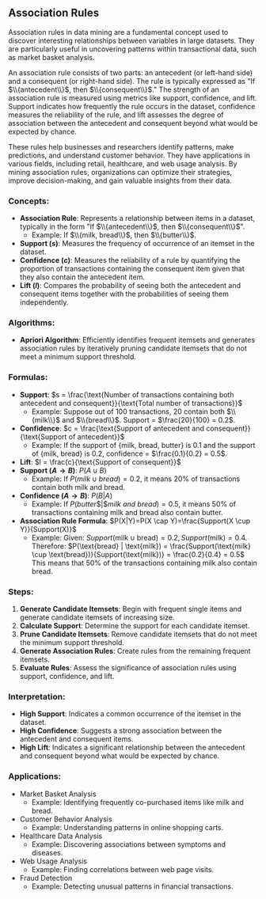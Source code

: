 ## Association Rules

Association rules in data mining are a fundamental concept used to discover interesting relationships between variables in large datasets.
They are particularly useful in uncovering patterns within transactional data, such as market basket analysis.

An association rule consists of two parts: an antecedent (or left-hand side) and a consequent (or right-hand side). 
The rule is typically expressed as "If $\\{antecedent\\}$, then $\\{consequent\\}$." The strength of an association rule is measured using metrics like support, 
confidence, and lift. Support indicates how frequently the rule occurs in the dataset, confidence measures the reliability of the rule, and lift 
assesses the degree of association between the antecedent and consequent beyond what would be expected by chance.

These rules help businesses and researchers identify patterns, make predictions, and understand customer behavior. They have applications in various fields, including retail, healthcare, and web usage analysis. By mining association rules, organizations can optimize their strategies, improve decision-making, and gain valuable insights from their data.

### Concepts:
- **Association Rule**: Represents a relationship between items in a dataset, typically in the form "If $\\{antecedent\\}$, then $\\{consequent\\}$".
  - Example: If $\\{milk, bread\\}$, then $\\{butter\\}$.
- **Support ($s$)**: Measures the frequency of occurrence of an itemset in the dataset.
- **Confidence ($c$)**: Measures the reliability of a rule by quantifying the proportion of transactions containing the consequent item given that they also contain the antecedent item.
- **Lift ($l$)**: Compares the probability of seeing both the antecedent and consequent items together with the probabilities of seeing them independently.

### Algorithms:
- **Apriori Algorithm**: Efficiently identifies frequent itemsets and generates association rules by iteratively pruning candidate itemsets that do not meet a minimum support threshold.

### Formulas:
- **Support**: $s = \frac{\text{Number of transactions containing both antecedent and consequent}}{\text{Total number of transactions}}$
  - Example: Suppose out of $100$ transactions, $20$ contain both $\\{milk\\}$ and $\\{bread\\}$. Support = $\frac{20}{100} = 0.2$.
- **Confidence**: $c = \frac{\text{Support of antecedent and consequent}}{\text{Support of antecedent}}$
  - Example: If the support of {milk, bread, butter} is 0.1 and the support of {milk, bread} is 0.2, confidence = $\frac{0.1}{0.2} = 0.5$.
- **Lift**: $l = \frac{c}{\text{Support of consequent}}$
- **Support ($A \rightarrow B$)**: $P(A \cup B)$
  - Example: If $P(milk \cup bread) = 0.2$, it means 20% of transactions contain both milk and bread.
- **Confidence ($A \rightarrow B$)**: $P(B | A)$
  - Example: If $P(butter \$| \$milk \ and \ bread) = 0.5$, it means 50% of transactions containing milk and bread also contain butter.
- **Association Rule Formula**: $P(X|Y)=P(X \cap Y)=\frac{Support(X \cup Y)}{Support(X)}$
  - Example: Given: $Support(\text{milk} \cup \text{bread}) = 0.2 , Support(\text{milk}) = 0.4$.
     <br> Therefore: 
    $P(\text{bread} | \text{milk}) = \frac{Support(\text{milk} \cup \text{bread})}{Support(\text{milk})} = \frac{0.2}{0.4} = 0.5\$   <br> This means that 50% of the transactions containing milk also contain bread.


### Steps:
1. **Generate Candidate Itemsets**: Begin with frequent single items and generate candidate itemsets of increasing size.
2. **Calculate Support**: Determine the support for each candidate itemset.
3. **Prune Candidate Itemsets**: Remove candidate itemsets that do not meet the minimum support threshold.
4. **Generate Association Rules**: Create rules from the remaining frequent itemsets.
5. **Evaluate Rules**: Assess the significance of association rules using support, confidence, and lift.

### Interpretation:
- **High Support**: Indicates a common occurrence of the itemset in the dataset.
- **High Confidence**: Suggests a strong association between the antecedent and consequent items.
- **High Lift**: Indicates a significant relationship between the antecedent and consequent beyond what would be expected by chance.

### Applications:
- Market Basket Analysis
  - Example: Identifying frequently co-purchased items like milk and bread.
- Customer Behavior Analysis
  - Example: Understanding patterns in online shopping carts.
- Healthcare Data Analysis
  - Example: Discovering associations between symptoms and diseases.
- Web Usage Analysis
  - Example: Finding correlations between web page visits.
- Fraud Detection
  - Example: Detecting unusual patterns in financial transactions.
